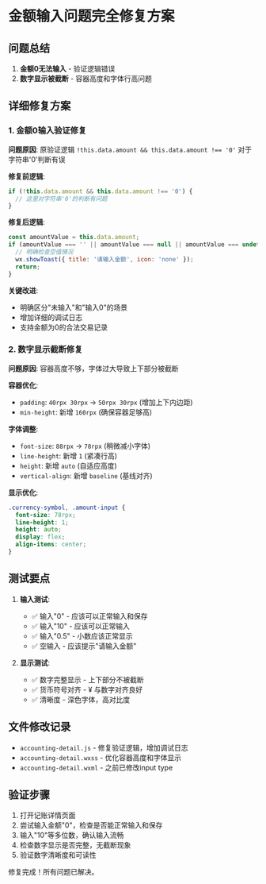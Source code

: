 # 金额输入问题完全修复方案

## 问题总结
1. **金额0无法输入** - 验证逻辑错误
2. **数字显示被截断** - 容器高度和字体行高问题

## 详细修复方案

### 1. 金额0输入验证修复
**问题原因**: 原验证逻辑 `!this.data.amount && this.data.amount !== '0'` 对于字符串'0'判断有误

**修复前逻辑**:
```javascript
if (!this.data.amount && this.data.amount !== '0') {
  // 这里对字符串'0'的判断有问题
}
```

**修复后逻辑**:
```javascript
const amountValue = this.data.amount;
if (amountValue === '' || amountValue === null || amountValue === undefined) {
  // 明确检查空值情况
  wx.showToast({ title: '请输入金额', icon: 'none' });
  return;
}
```

**关键改进**:
- 明确区分"未输入"和"输入0"的场景
- 增加详细的调试日志
- 支持金额为0的合法交易记录

### 2. 数字显示截断修复
**问题原因**: 容器高度不够，字体过大导致上下部分被截断

**容器优化**:
- `padding`: `40rpx 30rpx` → `50rpx 30rpx` (增加上下内边距)
- `min-height`: 新增 `160rpx` (确保容器足够高)

**字体调整**:
- `font-size`: `88rpx` → `78rpx` (稍微减小字体)
- `line-height`: 新增 `1` (紧凑行高)
- `height`: 新增 `auto` (自适应高度)
- `vertical-align`: 新增 `baseline` (基线对齐)

**显示优化**:
```css
.currency-symbol, .amount-input {
  font-size: 78rpx;
  line-height: 1;
  height: auto;
  display: flex;
  align-items: center;
}
```

## 测试要点
1. **输入测试**:
   - ✅ 输入"0" - 应该可以正常输入和保存
   - ✅ 输入"10" - 应该可以正常输入
   - ✅ 输入"0.5" - 小数应该正常显示
   - ✅ 空输入 - 应该提示"请输入金额"

2. **显示测试**:
   - ✅ 数字完整显示 - 上下部分不被截断
   - ✅ 货币符号对齐 - ¥ 与数字对齐良好
   - ✅ 清晰度 - 深色字体，高对比度

## 文件修改记录
- `accounting-detail.js` - 修复验证逻辑，增加调试日志
- `accounting-detail.wxss` - 优化容器高度和字体显示
- `accounting-detail.wxml` - 之前已修改input type

## 验证步骤
1. 打开记账详情页面
2. 尝试输入金额"0"，检查是否能正常输入和保存
3. 输入"10"等多位数，确认输入流畅
4. 检查数字显示是否完整，无截断现象
5. 验证数字清晰度和可读性

修复完成！所有问题已解决。